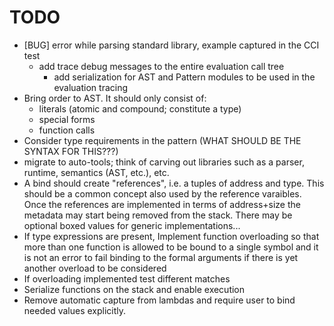 # TODO #
- [BUG] error while parsing standard library, example captured in the CCI test
    - add trace debug messages to the entire evaluation call tree
        - add serialization for AST and Pattern modules to be used in the evaluation tracing
- Bring order to AST. It should only consist of:
  - literals (atomic and compound; constitute a type)
  - special forms
  - function calls
- Consider type requirements in the pattern (WHAT SHOULD BE THE SYNTAX FOR THIS???)
- migrate to auto-tools; think of carving out libraries such as a parser, runtime, semantics (AST, etc.), etc.
- A bind should create "references", i.e. a tuples of address and type.
  This should be a common concept also used by the reference varaibles. Once
  the references are implemented in terms of address+size the metadata may start
  being removed from the stack. There may be optional boxed values for generic
  implementations...
- If type expressions are present, Implement function overloading so that more than one function is allowed
  to be bound to a single symbol and it is not an error to fail binding to the formal arguments if there
  is yet another overload to be considered
- If overloading implemented test different matches
- Serialize functions on the stack and enable execution
- Remove automatic capture from lambdas and require user to bind needed values explicitly.
